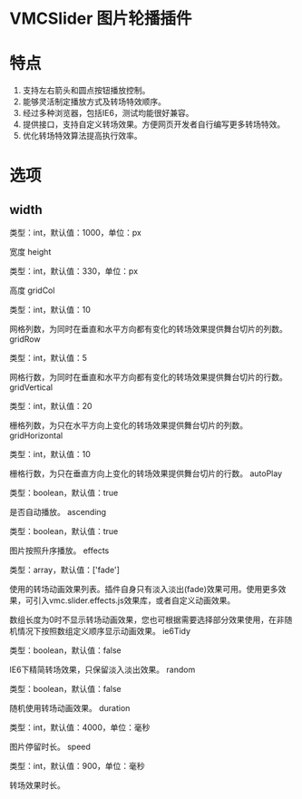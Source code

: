 # VMCSlider 图片轮播插件
# 特点
1. 支持左右箭头和圆点按钮播放控制。
2. 能够灵活制定播放方式及转场特效顺序。
3. 经过多种浏览器，包括IE6，测试均能很好兼容。
4. 提供接口，支持自定义转场效果。方便网页开发者自行编写更多转场特效。
5. 优化转场特效算法提高执行效率。
# 选项
## width

类型：int，默认值：1000，单位：px

宽度
height

类型：int，默认值：330，单位：px

高度
gridCol

类型：int，默认值：10

网格列数，为同时在垂直和水平方向都有变化的转场效果提供舞台切片的列数。
gridRow

类型：int，默认值：5

网格行数，为同时在垂直和水平方向都有变化的转场效果提供舞台切片的行数。
gridVertical

类型：int，默认值：20

栅格列数，为只在水平方向上变化的转场效果提供舞台切片的列数。
gridHorizontal

类型：int，默认值：10

栅格行数，为只在垂直方向上变化的转场效果提供舞台切片的行数。
autoPlay

类型：boolean，默认值：true

是否自动播放。
ascending

类型：boolean，默认值：true

图片按照升序播放。
effects

类型：array，默认值：['fade']

使用的转场动画效果列表。插件自身只有淡入淡出(fade)效果可用。使用更多效果，可引入vmc.slider.effects.js效果库，或者自定义动画效果。

数组长度为0时不显示转场动画效果，您也可根据需要选择部分效果使用，在非随机情况下按照数组定义顺序显示动画效果。
ie6Tidy

类型：boolean，默认值：false

IE6下精简转场效果，只保留淡入淡出效果。
random

类型：boolean，默认值：false

随机使用转场动画效果。
duration

类型：int，默认值：4000，单位：毫秒

图片停留时长。
speed

类型：int，默认值：900，单位：毫秒

转场效果时长。